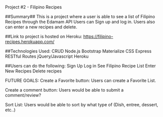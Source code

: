 Project #2 - Filipino Recipes

##Summary##
This is a project where a user is able to see a list of Filipino Recipes through the Edamam API
Users can Sign up and log in.
Users also can enter a new recipes and delete.

##Link to project is hosted on Heroku: https://filipino-recipes.herokuapp.com/

##Technologies Used:
CRUD
Node.js
Bootstrap
Materialize CSS
Express
RESTful Routes
jQuery/Javascript
Heroku

##Users can do the following:
Sign Up
Log in
See Filipino Recipe List
Enter New Recipes
Delete recipes

FUTURE GOALS:
Create a Favorite button: Users can create a Favorite List.

Create a comment button: Users would be able to submit a comment/review?

Sort List:  Users would be able to sort by what type of (Dish, entree, dessert, etc..)


